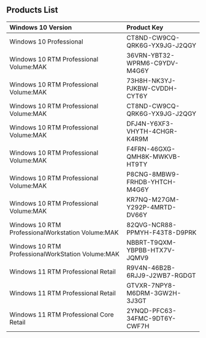 ## Products List

| Windows 10 Version                                        | Product Key                   |
|:-------------------------------------------------------|:------------------------------|
| Windows 10 Professional                                | CT8ND-CW9CQ-QRK6G-YX9JG-J2QGY |
| Windows 10 RTM Professional Volume:MAK                 | 36VRN-YBT32-WPRM6-C9YDV-M4G6Y |
| Windows 10 RTM Professional Volume:MAK                 | 73H8H-NK3YJ-PJKBW-CVDDH-CYT6Y |
| Windows 10 RTM Professional Volume:MAK                 | CT8ND-CW9CQ-QRK6G-YX9JG-J2QGY |
| Windows 10 RTM Professional Volume:MAK                 | DFJ4N-Y6XF3-VHYTH-4CHGR-K4R9M |
| Windows 10 RTM Professional Volume:MAK                 | F4FRN-46GXG-QMH8K-MWKVB-HT9TY |
| Windows 10 RTM Professional Volume:MAK                 | P8CNG-8MBW9-FRHDB-YHTCH-M4G6Y |
| Windows 10 RTM Professional Volume:MAK                 | KR7NQ-M27GM-Y292P-4MRTD-DV66Y |
| Windows 10 RTM ProfessionalWorkstation Volume:MAK      | 82QVG-NCR88-PPMYH-F43T8-D9PRK |
| Windows 10 RTM ProfessionalWorkStation Volume:MAK      | NBBRT-T9QXM-YBPBB-HTX7V-JQMV9 |
| Windows 11 RTM Professional Retail                     | R9V4N-46B2B-6RJJ9-J2WB7-RGDGT |
| Windows 11 RTM Professional Retail                     | GTVXR-7NPY8-M6DRM-3GW2H-3J3GT |
| Windows 11 RTM Professional Core Retail                | 2YNQD-PFC63-34FMC-9DT6Y-CWF7H |

